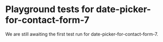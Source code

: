# Playground tests for date-picker-for-contact-form-7
We are still awaiting the first test run for date-picker-for-contact-form-7.
